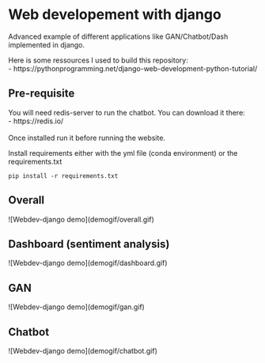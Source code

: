 <h1>Web developement with django</h1>

<p>Advanced example of different applications like GAN/Chatbot/Dash implemented in django.</p>
<p>Here is some ressources I used to build this repository:<br>
- https://pythonprogramming.net/django-web-development-python-tutorial/ </p>

<h2>Pre-requisite</h2>

<p>You will need redis-server to run the chatbot. You can download it there: <br>
- https://redis.io/ <br><br>
Once installed run it before running the website.</p>

<p>Install requirements either with the yml file (conda environment) or the requirements.txt </p>

```
pip install -r requirements.txt
```


<h2>Overall</h2>
![Webdev-django demo](demogif/overall.gif)
<h2>Dashboard (sentiment analysis)</h2>
![Webdev-django demo](demogif/dashboard.gif)
<h2>GAN</h2>
![Webdev-django demo](demogif/gan.gif)
<h2>Chatbot</h2>
![Webdev-django demo](demogif/chatbot.gif)
